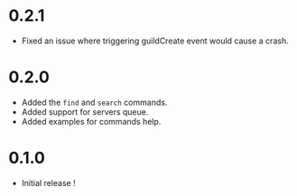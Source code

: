 # 0.2.1
- Fixed an issue where triggering guildCreate event would cause a crash.

# 0.2.0
- Added the `find` and `search` commands.
- Added support for servers queue.
- Added examples for commands help.

# 0.1.0
- Initial release !